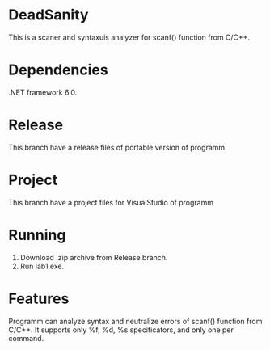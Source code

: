 # DeadSanity
This is a scaner and syntaxuis analyzer for scanf() function from C/C++.

# Dependencies
.NET framework 6.0.

# Release
This branch have a release files of portable version of programm.

# Project
This branch have a project files for VisualStudio of programm

# Running
1. Download .zip archive from Release branch.
2. Run lab1.exe.

# Features
Programm can analyze syntax and neutralize errors of scanf() function from C/C++.
It supports only %f, %d, %s specificators, and only one per command.
